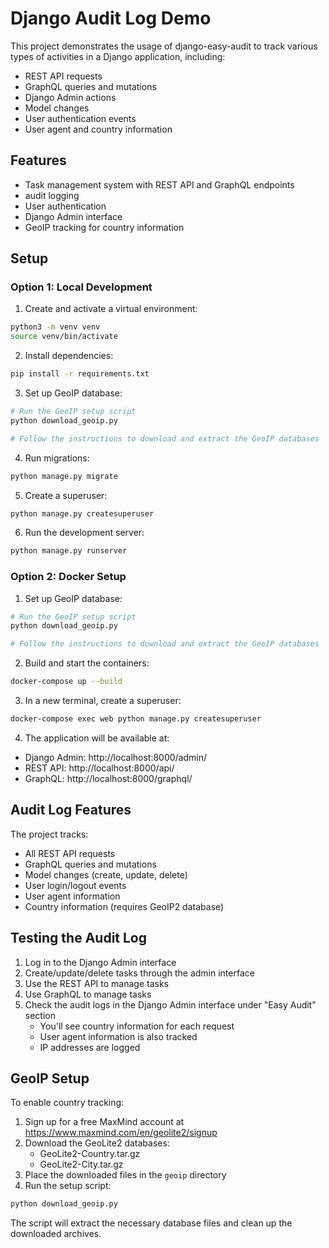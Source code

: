 # Django Audit Log Demo

This project demonstrates the usage of django-easy-audit to track various types of activities in a Django application, including:
- REST API requests
- GraphQL queries and mutations
- Django Admin actions
- Model changes
- User authentication events
- User agent and country information

## Features

- Task management system with REST API and GraphQL endpoints
- audit logging
- User authentication
- Django Admin interface
- GeoIP tracking for country information

## Setup

### Option 1: Local Development

1. Create and activate a virtual environment:
```bash
python3 -m venv venv
source venv/bin/activate
```

2. Install dependencies:
```bash
pip install -r requirements.txt
```

3. Set up GeoIP database:
```bash
# Run the GeoIP setup script
python download_geoip.py

# Follow the instructions to download and extract the GeoIP databases
```

4. Run migrations:
```bash
python manage.py migrate
```

5. Create a superuser:
```bash
python manage.py createsuperuser
```

6. Run the development server:
```bash
python manage.py runserver
```

### Option 2: Docker Setup

1. Set up GeoIP database:
```bash
# Run the GeoIP setup script
python download_geoip.py

# Follow the instructions to download and extract the GeoIP databases
```

2. Build and start the containers:
```bash
docker-compose up --build
```

3. In a new terminal, create a superuser:
```bash
docker-compose exec web python manage.py createsuperuser
```

4. The application will be available at:
- Django Admin: http://localhost:8000/admin/
- REST API: http://localhost:8000/api/
- GraphQL: http://localhost:8000/graphql/


## Audit Log Features

The project tracks:
- All REST API requests
- GraphQL queries and mutations
- Model changes (create, update, delete)
- User login/logout events
- User agent information
- Country information (requires GeoIP2 database)

## Testing the Audit Log

1. Log in to the Django Admin interface
2. Create/update/delete tasks through the admin interface
3. Use the REST API to manage tasks
4. Use GraphQL to manage tasks
5. Check the audit logs in the Django Admin interface under "Easy Audit" section
   - You'll see country information for each request
   - User agent information is also tracked
   - IP addresses are logged

## GeoIP Setup

To enable country tracking:

1. Sign up for a free MaxMind account at https://www.maxmind.com/en/geolite2/signup
2. Download the GeoLite2 databases:
   - GeoLite2-Country.tar.gz
   - GeoLite2-City.tar.gz
3. Place the downloaded files in the `geoip` directory
4. Run the setup script:
```bash
python download_geoip.py
```

The script will extract the necessary database files and clean up the downloaded archives.
